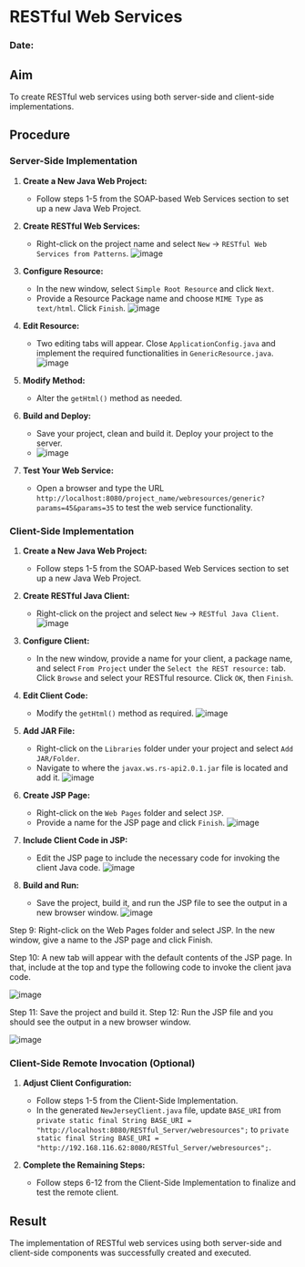 # RESTful Web Services

### Date:

## Aim

To create RESTful web services using both server-side and client-side implementations.

## Procedure

### Server-Side Implementation

1. **Create a New Java Web Project:**
   - Follow steps 1-5 from the SOAP-based Web Services section to set up a new Java Web Project.

2. **Create RESTful Web Services:**
   - Right-click on the project name and select `New` -> `RESTful Web Services from Patterns`.
     ![image](https://github.com/user-attachments/assets/4c246ecc-e1d7-45d1-970a-854dcdc28736)


3. **Configure Resource:**
   - In the new window, select `Simple Root Resource` and click `Next`.
   - Provide a Resource Package name and choose `MIME Type` as `text/html`. Click `Finish`.
     ![image](https://github.com/user-attachments/assets/55fd4817-d869-4b4e-94ac-457c4a9bd390)


4. **Edit Resource:**
   - Two editing tabs will appear. Close `ApplicationConfig.java` and implement the required functionalities in `GenericResource.java`.
     ![image](https://github.com/user-attachments/assets/cef254e9-45db-4660-b1ea-01d3328e7ee1)


5. **Modify Method:**
   - Alter the `getHtml()` method as needed.

6. **Build and Deploy:**
   - Save your project, clean and build it. Deploy your project to the server.
   - ![image](https://github.com/user-attachments/assets/8722da37-9b0d-49b1-b5f5-d72f092a203b)

7. **Test Your Web Service:**
   - Open a browser and type the URL `http://localhost:8080/project_name/webresources/generic?params=45&params=35` to test the web service functionality.

### Client-Side Implementation

1. **Create a New Java Web Project:**
   - Follow steps 1-5 from the SOAP-based Web Services section to set up a new Java Web Project.

2. **Create RESTful Java Client:**
   - Right-click on the project and select `New` -> `RESTful Java Client`.
     ![image](https://github.com/user-attachments/assets/4d0066f0-975c-45e2-b66b-6b9f422905e2)


3. **Configure Client:**
   - In the new window, provide a name for your client, a package name, and select `From Project` under the `Select the REST resource:` tab. Click `Browse` and select your RESTful resource. Click `OK`, then `Finish`.

4. **Edit Client Code:**
   - Modify the `getHtml()` method as required.
     ![image](https://github.com/user-attachments/assets/5d537bd1-4b0c-40cc-b6bb-20b9058c8ba2)


5. **Add JAR File:**
   - Right-click on the `Libraries` folder under your project and select `Add JAR/Folder`.
   - Navigate to where the `javax.ws.rs-api2.0.1.jar` file is located and add it.
     ![image](https://github.com/user-attachments/assets/09f658dc-8046-4df6-9f29-b5d8c5bff358)
     
6. **Create JSP Page:**
   - Right-click on the `Web Pages` folder and select `JSP`.
   - Provide a name for the JSP page and click `Finish`.
     ![image](https://github.com/user-attachments/assets/bd3e1ef3-00fb-457c-ae8a-54a8034eb1d1)


7. **Include Client Code in JSP:**
   - Edit the JSP page to include the necessary code for invoking the client Java code.
     ![image](https://github.com/user-attachments/assets/f7b5695f-c4f3-47b6-82fb-5df7a8b4ab52)


8. **Build and Run:**
   - Save the project, build it, and run the JSP file to see the output in a new browser window.
     ![image](https://github.com/user-attachments/assets/9506ba81-47b7-49e3-88b6-b3d5a46f9eff)

Step 9: Right-click on the Web Pages folder and select JSP. In the new window, give a 
name to the JSP page and click Finish. 

Step 10: A new tab will appear with the default contents of the JSP page. In that, include 
at the top and type the following code to invoke the client java code. 

![image](https://github.com/user-attachments/assets/5a734882-7282-4eea-b702-04ebf36b476c)

Step 11: Save the project and build it. 
Step 12: Run the JSP file and you should see the output in a new browser window.

![image](https://github.com/user-attachments/assets/6669e150-ebd7-4826-bca8-8f8decff85a1)

     

### Client-Side Remote Invocation (Optional)

1. **Adjust Client Configuration:**
   - Follow steps 1-5 from the Client-Side Implementation.
   - In the generated `NewJerseyClient.java` file, update `BASE_URI` from `private static final String BASE_URI = "http://localhost:8080/RESTful_Server/webresources";` to `private static final String BASE_URI = "http://192.168.116.62:8080/RESTful_Server/webresources";`.

2. **Complete the Remaining Steps:**
   - Follow steps 6-12 from the Client-Side Implementation to finalize and test the remote client.

## Result

The implementation of RESTful web services using both server-side and client-side components was successfully created and executed.

